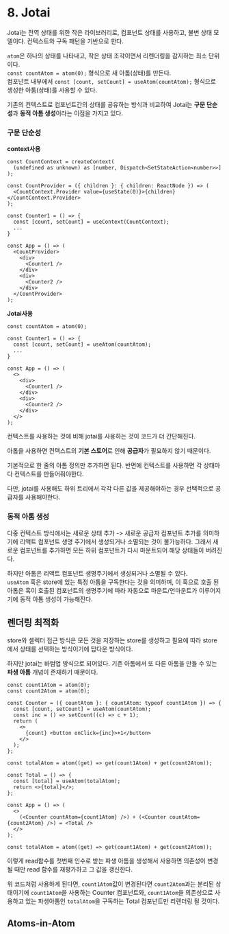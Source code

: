 # 8. Jotai

Jotai는 전역 상태를 위한 작은 라이브러리로, 컴포넌트 상태를 사용하고, 불변 상태 모델이다. 컨텍스트와 구독 패턴을 기반으로 한다.

`atom`은 하나의 상태를 나타내고, 작은 상태 조각이면서 리렌더링을 감지하는 최소 단위이다.  
`const countAtom = atom(0);` 형식으로 새 아톰(상태)를 만든다.  
컴포넌트 내부에서 `const [count, setCount] = useAtom(countAtom);` 형식으로 생성한 아톰(상태)를 사용할 수 있다.

기존의 컨텍스트로 컴포넌트간의 상태를 공유하는 방식과 비교하여 Jotai는 **구문 단순성**과 **동적 아톰 생성**이라는 이점을 가지고 있다.

### 구문 단순성

**context사용**

```tsx
const CountContext = createContext(
  (undefined as unknown) as [number, Dispatch<SetStateAction<number>>]
);

const CountProvider = ({ children }: { children: ReactNode }) => (
  <CountContext.Provider value={useState(0)}>{children}</CountContext.Provider>
);

const Counter1 = () => {
  const [count, setCount] = useContext(CountContext);
  ...
}

const App = () => (
  <CountProvider>
    <div>
      <Counter1 />
    </div>
    <div>
      <Counter2 />
    </div>
  </CountProvider>
);

```

**Jotai사용**

```tsx
const countAtom = atom(0);

const Counter1 = () => {
  const [count, setCount] = useAtom(countAtom);
  ...
}

const App = () => (
  <>
    <div>
      <Counter1 />
    </div>
    <div>
      <Counter2 />
    </div>
  </>
);
```

컨텍스트를 사용하는 것에 비해 jotai를 사용하는 것이 코드가 더 간단해진다.

아톰을 사용하면 컨텍스트의 **기본 스토어**로 인해 **공급자**가 필요하지 않기 때문이다.

기본적으로 한 줄의 아톰 정의만 추가하면 된다. 반면에 컨텍스트를 사용하면 각 상태마다 컨텍스트를 만들어줘야한다.

다만, jotai를 사용해도 하위 트리에서 각각 다른 값을 제공해야하는 경우 선택적으로 공급자를 사용해야한다.

### 동적 아톰 생성

다중 컨텍스트 방식에서는 새로운 상태 추가 -> 새로운 공급자 컴포넌트 추가를 의미하기에 리액트 컴포넌트 생명 주기에서 생성되거나 소멸되는 것이 불가능하다. 그래서 새로운 컴포넌트를 추가하면 모든 하위 컴포넌트가 다시 마운트되어 해당 상태들이 버려진다.

하지만 아톰은 리액트 컴포넌트 생명주기에서 생성되거나 소멸될 수 있다.  
`useAtom` 훅은 store에 있는 특정 아톰을 구독한다는 것을 의미하며, 이 훅으로 호출 된 아톰은 훅이 호출된 컴포넌트의 생명주기에 따라 자동으로 마운트/언마운트가 이루어지기에 동적 아톰 생성이 가능해진다.

## 렌더링 최적화

store와 셀렉터 접근 방식은 모든 것을 저장하는 store를 생성하고 필요에 따라 store에서 상태를 선택하는 방식이기에 탑다운 방식이다.

하지만 jotai는 바텀업 방식으로 되어있다. 기존 아톰에서 또 다른 아톰을 만들 수 있는 **파생 아톰** 개념이 존재하기 때문이다.

```tsx
const count1Atom = atom(0);
const count2Atom = atom(0);

const Counter = ({ countAtom }: { countAtom: typeof count1Atom }) => {
  const [count, setCount] = useAtom(countAtom);
  const inc = () => setCount((c) => c + 1);
  return (
    <>
      {count} <button onClick={inc}>+1</button>
    </>
  );
};

const totalAtom = atom((get) => get(count1Atom) + get(count2Atom));

const Total = () => {
  const [total] = useAtom(totalAtom);
  return <>{total}</>;
};

const App = () => (
  <>
    (<Counter countAtom={count1Atom} />) + (<Counter countAtom={count2Atom} />) = <Total />
  </>
);
```

`const totalAtom = atom((get) => get(count1Atom) + get(count2Atom));`

이렇게 read함수를 첫번째 인수로 받는 파생 아톰을 생성해서 사용하면 의존성이 변경될 때만 read 함수를 재평가하고 그 값을 갱신한다.

위 코드처럼 사용하게 된다면, `count1Atom`값이 변경된다면 `count2Atom`과는 분리된 상태이기에 `count1Atom`을 사용하는 Counter 컴포넌트와, `count1Atom`을 의존성으로 사용하고 있는 파생아톰인 `totalAtom`을 구독하는 Total 컴포넌트만 리렌더링 될 것이다.

## Atoms-in-Atom
